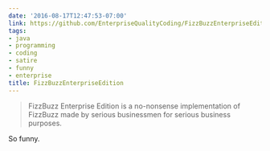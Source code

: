 ```yaml
---
date: '2016-08-17T12:47:53-07:00'
link: https://github.com/EnterpriseQualityCoding/FizzBuzzEnterpriseEdition
tags:
- java
- programming
- coding
- satire
- funny
- enterprise
title: FizzBuzzEnterpriseEdition
---
```


>FizzBuzz Enterprise Edition is a no-nonsense implementation of FizzBuzz made by serious businessmen for serious business purposes.

So funny.
